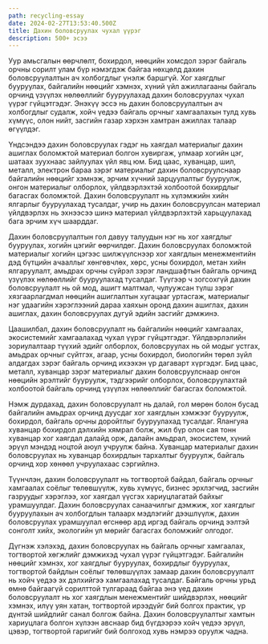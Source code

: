 ```yaml
---
path: recycling-essay
date: 2024-02-27T13:53:40.500Z
title: Дахин боловсруулах чухал үүрэг
description: 500+ эсээ
---
```

Уур амьсгалын өөрчлөлт, бохирдол, нөөцийн хомсдол зэрэг байгаль орчны сорилт улам бүр нэмэгдэж байгаа нөхцөлд дахин боловсруулалтын ач холбогдлыг үнэлж баршгүй. Хог хаягдлыг бууруулах, байгалийн нөөцийг хэмнэх, хүний үйл ажиллагааны байгаль орчинд үзүүлэх нөлөөллийг бууруулахад дахин боловсруулах чухал үүрэг гүйцэтгэдэг. Энэхүү эссэ нь дахин боловсруулалтын ач холбогдлыг судалж, хойч үедээ байгаль орчныг хамгаалахын тулд хувь хүмүүс, олон нийт, засгийн газар хэрхэн хамтран ажиллах талаар өгүүлдэг.

Үндсэндээ дахин боловсруулах гэдэг нь хаягдал материалыг дахин ашиглах боломжтой материал болгон хувиргаж, улмаар хогийн цэг, шатаах зуухнаас зайлуулах үйл явц юм. Бид цаас, хуванцар, шил, металл, электрон бараа зэрэг материалыг дахин боловсруулснаар байгалийн нөөцийг хэмнэж, эрчим хүчний зарцуулалтыг бууруулж, онгон материалыг олборлох, үйлдвэрлэхтэй холбоотой бохирдлыг багасгах боломжтой. Дахин боловсруулалт нь хүлэмжийн хийн ялгарлыг бууруулахад тусалдаг, учир нь дахин боловсруулсан материал үйлдвэрлэх нь эхнээсээ шинэ материал үйлдвэрлэхтэй харьцуулахад бага эрчим хүч шаарддаг.

Дахин боловсруулалтын гол давуу талуудын нэг нь хог хаягдлыг бууруулах, хогийн цэгийг өөрчилдөг. Дахин боловсруулах боломжтой материалыг хогийн цэгээс шилжүүлснээр хог хаягдлын менежментийн дэд бүтцийн ачааллыг хөнгөвчлөх, хөрс, усны бохирдол, метан хийн ялгаруулалт, амьдрах орчны сүйрэл зэрэг ландшафтын байгаль орчинд үзүүлэх нөлөөллийг бууруулахад тусалдаг. Түүгээр ч зогсохгүй дахин боловсруулалт нь ой мод, ашигт малтмал, чулуужсан түлш зэрэг хязгаарлагдмал нөөцийн ашиглалтын хугацааг уртасгаж, материалыг нэг удаагийн хэрэглээний дараа хаяхын оронд дахин ашиглах, дахин ашиглах, дахин боловсруулах дугуй эдийн засгийг дэмжинэ.

Цаашилбал, дахин боловсруулалт нь байгалийн нөөцийг хамгаалах, экосистемийг хамгаалахад чухал үүрэг гүйцэтгэдэг. Үйлдвэрлэлийн зориулалтаар түүхий эдийг олборлох, боловсруулах нь ой модыг устгах, амьдрах орчныг сүйтгэх, агаар, усны бохирдол, биологийн төрөл зүйл алдагдах зэрэг байгаль орчинд ихээхэн үр дагаварт хүргэдэг. Бид цаас, металл, хуванцар зэрэг материалыг дахин боловсруулснаар онгон нөөцийн эрэлтийг бууруулж, тэдгээрийг олборлох, боловсруулахтай холбоотой байгаль орчинд үзүүлэх нөлөөллийг багасгах боломжтой.

Нэмж дурдахад, дахин боловсруулалт нь далай, гол мөрөн болон бусад байгалийн амьдрах орчинд дуусдаг хог хаягдлын хэмжээг бууруулж, бохирдол, байгаль орчны доройтлыг бууруулахад тусалдаг. Ялангуяа хуванцар бохирдол дэлхийн хямрал болж, жил бүр олон сая тонн хуванцар хог хаягдал далайд орж, далайн амьдрал, экосистем, хүний эрүүл мэндэд ноцтой аюул учруулж байна. Хуванцар материалыг дахин боловсруулах нь хуванцар бохирдлын тархалтыг бууруулж, байгаль орчинд хор хөнөөл учруулахаас сэргийлнэ.

Түүнчлэн, дахин боловсруулалт нь тогтвортой байдал, байгаль орчныг хамгаалах соёлыг төлөвшүүлж, хувь хүмүүс, бизнес эрхлэгчид, засгийн газруудыг хэрэглээ, хог хаягдал үүсгэх хариуцлагатай байхыг урамшуулдаг. Дахин боловсруулах санаачилгыг дэмжиж, хог хаягдлыг бууруулахын ач холбогдлын талаарх мэдлэгийг дээшлүүлж, дахин боловсруулах урамшуулал өгснөөр ард иргэд байгаль орчинд ээлтэй сонголт хийх, экологийн ул мөрийг багасгах боломжийг олгодог.

Дүгнэж хэлэхэд, дахин боловсруулах нь байгаль орчныг хамгаалах, тогтвортой хөгжлийг дэмжихэд чухал үүрэг гүйцэтгэдэг. Байгалийн нөөцийг хэмнэх, хог хаягдлыг бууруулах, бохирдлыг бууруулах, тогтвортой байдлын соёлыг төлөвшүүлэх замаар дахин боловсруулалт нь хойч үедээ эх дэлхийгээ хамгаалахад тусалдаг. Байгаль орчны урьд өмнө байгаагүй сорилттой тулгараад байгаа энэ үед дахин боловсруулалт нь хог хаягдлын менежментийг шийдвэрлэх, нөөцийг хэмнэх, илүү уян хатан, тогтвортой ирээдүйг бий болгох практик, үр дүнтэй шийдлийг санал болгож байна. Дахин боловсруулалтыг хамтын хариуцлага болгон хүлээн авснаар бид бүгдээрээ хойч үедээ эрүүл, цэвэр, тогтвортой гаригийг бий болгоход хувь нэмрээ оруулж чадна.